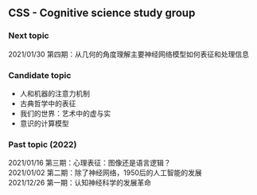 ## CSS - Cognitive science study group
  
### Next topic 

2021/01/30 第四期：从几何的角度理解主要神经网络模型如何表征和处理信息

### Candidate topic  
* 人和机器的注意力机制 
* 古典哲学中的表征
* 我们的世界：艺术中的虚与实 
* 意识的计算模型 

### Past topic (2022) 
2021/01/16 第三期：心理表征：图像还是语言逻辑？  
2021/01/02 第二期：除了神经网络，1950后的人工智能的发展  
2021/12/26 第一期：认知神经科学的发展革命 
